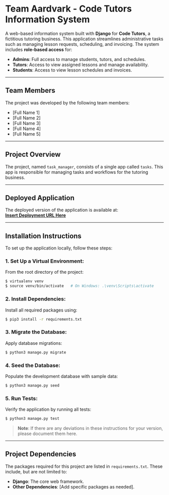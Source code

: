 # **Team Aardvark - Code Tutors Information System**  

A web-based information system built with **Django** for **Code Tutors**, a fictitious tutoring business. This application streamlines administrative tasks such as managing lesson requests, scheduling, and invoicing. The system includes **role-based access** for:
- **Admins**: Full access to manage students, tutors, and schedules.
- **Tutors**: Access to view assigned lessons and manage availability.
- **Students**: Access to view lesson schedules and invoices.

---

## **Team Members**  
The project was developed by the following team members:
- [Full Name 1]
- [Full Name 2]
- [Full Name 3]
- [Full Name 4]
- [Full Name 5]

---

## **Project Overview**  

The project, named `task_manager`, consists of a single app called `tasks`. This app is responsible for managing tasks and workflows for the tutoring business.

---

## **Deployed Application**  

The deployed version of the application is available at:  
[**Insert Deployment URL Here**](#)

---

## **Installation Instructions**  

To set up the application locally, follow these steps:

### **1. Set Up a Virtual Environment**:
From the root directory of the project:
```bash
$ virtualenv venv
$ source venv/bin/activate   # On Windows: .\venv\Scripts\activate
```

### **2. Install Dependencies**:
Install all required packages using:
```bash
$ pip3 install -r requirements.txt
```

### **3. Migrate the Database**:
Apply database migrations:
```bash
$ python3 manage.py migrate
```

### **4. Seed the Database**:
Populate the development database with sample data:
```bash
$ python3 manage.py seed
```

### **5. Run Tests**:
Verify the application by running all tests:
```bash
$ python3 manage.py test
```

> **Note**: If there are any deviations in these instructions for your version, please document them here.

---

## **Project Dependencies**  

The packages required for this project are listed in `requirements.txt`. These include, but are not limited to:
- **Django**: The core web framework.
- **Other Dependencies**: [Add specific packages as needed].
